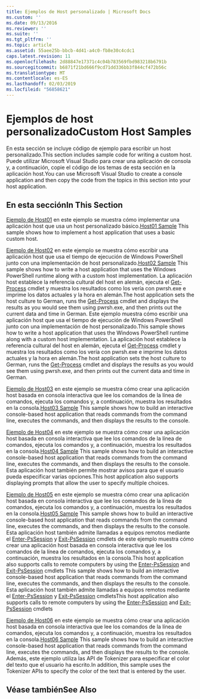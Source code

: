 ```yaml
---
title: Ejemplos de Host personalizado | Microsoft Docs
ms.custom: ''
ms.date: 09/13/2016
ms.reviewer: ''
ms.suite: ''
ms.tgt_pltfrm: ''
ms.topic: article
ms.assetid: 55aee25b-bbcb-4d41-a4c0-fb8e30c4cdc1
caps.latest.revision: 11
ms.openlocfilehash: 2d88847e17371c4c04b783569fbd983218b6791b
ms.sourcegitcommit: b6871f21bd666f9cd71dd336bb3f844cf472b56c
ms.translationtype: MT
ms.contentlocale: es-ES
ms.lasthandoff: 02/03/2019
ms.locfileid: "56858621"
---
```

# <a name="custom-host-samples"></a><span data-ttu-id="92f57-102">Ejemplos de host personalizado</span><span class="sxs-lookup"><span data-stu-id="92f57-102">Custom Host Samples</span></span>

<span data-ttu-id="92f57-103">En esta sección se incluye código de ejemplo para escribir un host personalizado.</span><span class="sxs-lookup"><span data-stu-id="92f57-103">This section includes sample code for writing a custom host.</span></span> <span data-ttu-id="92f57-104">Puede utilizar Microsoft Visual Studio para crear una aplicación de consola y, a continuación, copie el código de los temas de esta sección en la aplicación host.</span><span class="sxs-lookup"><span data-stu-id="92f57-104">You can use Microsoft Visual Studio to create a console application and then copy the code from the topics in this section into your host application.</span></span>

## <a name="in-this-section"></a><span data-ttu-id="92f57-105">En esta sección</span><span class="sxs-lookup"><span data-stu-id="92f57-105">In This Section</span></span>

 <span data-ttu-id="92f57-106">[Ejemplo de Host01](./host01-sample.md) en este ejemplo se muestra cómo implementar una aplicación host que usa un host personalizado básico.</span><span class="sxs-lookup"><span data-stu-id="92f57-106">[Host01 Sample](./host01-sample.md) This sample shows how to implement a host application that uses a basic custom host.</span></span>

 <span data-ttu-id="92f57-107">[Ejemplo de Host02](./host02-sample.md) en este ejemplo se muestra cómo escribir una aplicación host que usa el tiempo de ejecución de Windows PowerShell junto con una implementación de host personalizado.</span><span class="sxs-lookup"><span data-stu-id="92f57-107">[Host02 Sample](./host02-sample.md) This sample shows how to write a host application that uses the Windows PowerShell runtime along with a custom host implementation.</span></span> <span data-ttu-id="92f57-108">La aplicación host establece la referencia cultural del host en alemán, ejecuta el [Get-Process](/powershell/module/Microsoft.PowerShell.Management/Get-Process) cmdlet y muestra los resultados como los vería con pwrsh.exe e imprime los datos actuales y la hora en alemán.</span><span class="sxs-lookup"><span data-stu-id="92f57-108">The host application sets the host culture to German, runs the [Get-Process](/powershell/module/Microsoft.PowerShell.Management/Get-Process) cmdlet and displays the results as you would see them using pwrsh.exe, and then prints out the current data and time in German.</span></span>
<span data-ttu-id="92f57-109">Este ejemplo muestra cómo escribir una aplicación host que usa el tiempo de ejecución de Windows PowerShell junto con una implementación de host personalizado.</span><span class="sxs-lookup"><span data-stu-id="92f57-109">This sample shows how to write a host application that uses the Windows PowerShell runtime along with a custom host implementation.</span></span> <span data-ttu-id="92f57-110">La aplicación host establece la referencia cultural del host en alemán, ejecuta el [Get-Process](/powershell/module/Microsoft.PowerShell.Management/Get-Process) cmdlet y muestra los resultados como los vería con pwrsh.exe e imprime los datos actuales y la hora en alemán.</span><span class="sxs-lookup"><span data-stu-id="92f57-110">The host application sets the host culture to German, runs the [Get-Process](/powershell/module/Microsoft.PowerShell.Management/Get-Process) cmdlet and displays the results as you would see them using pwrsh.exe, and then prints out the current data and time in German.</span></span>

 <span data-ttu-id="92f57-111">[Ejemplo de Host03](./host03-sample.md) en este ejemplo se muestra cómo crear una aplicación host basada en consola interactiva que lee los comandos de la línea de comandos, ejecuta los comandos y, a continuación, muestra los resultados en la consola.</span><span class="sxs-lookup"><span data-stu-id="92f57-111">[Host03 Sample](./host03-sample.md) This sample shows how to build an interactive console-based host application that reads commands from the command line, executes the commands, and then displays the results to the console.</span></span>

 <span data-ttu-id="92f57-112">[Ejemplo de Host04](./host04-sample.md) en este ejemplo se muestra cómo crear una aplicación host basada en consola interactiva que lee los comandos de la línea de comandos, ejecuta los comandos y, a continuación, muestra los resultados en la consola.</span><span class="sxs-lookup"><span data-stu-id="92f57-112">[Host04 Sample](./host04-sample.md) This sample shows how to build an interactive console-based host application that reads commands from the command line, executes the commands, and then displays the results to the console.</span></span> <span data-ttu-id="92f57-113">Esta aplicación host también permite mostrar avisos para que el usuario pueda especificar varias opciones.</span><span class="sxs-lookup"><span data-stu-id="92f57-113">This host application also supports displaying prompts that allow the user to specify multiple choices.</span></span>

 <span data-ttu-id="92f57-114">[Ejemplo de Host05](./host05-sample.md) en este ejemplo se muestra cómo crear una aplicación host basada en consola interactiva que lee los comandos de la línea de comandos, ejecuta los comandos y, a continuación, muestra los resultados en la consola.</span><span class="sxs-lookup"><span data-stu-id="92f57-114">[Host05 Sample](./host05-sample.md) This sample shows how to build an interactive console-based host application that reads commands from the command line, executes the commands, and then displays the results to the console.</span></span> <span data-ttu-id="92f57-115">Esta aplicación host también admite llamadas a equipos remotos mediante el [Enter-PsSession](/powershell/module/Microsoft.PowerShell.Core/Enter-PSSession) y [Exit-PsSession](/powershell/module/Microsoft.PowerShell.Core/Exit-PSSession) cmdlets de este ejemplo muestra cómo crear una aplicación host basada en consola interactiva que lee los comandos de la línea de comandos, ejecuta los comandos y, a continuación, muestra los resultados en la consola.</span><span class="sxs-lookup"><span data-stu-id="92f57-115">This host application also supports calls to remote computers by using the [Enter-PsSession](/powershell/module/Microsoft.PowerShell.Core/Enter-PSSession) and [Exit-PsSession](/powershell/module/Microsoft.PowerShell.Core/Exit-PSSession) cmdlets This sample shows how to build an interactive console-based host application that reads commands from the command line, executes the commands, and then displays the results to the console.</span></span> <span data-ttu-id="92f57-116">Esta aplicación host también admite llamadas a equipos remotos mediante el [Enter-PsSession](/powershell/module/Microsoft.PowerShell.Core/Enter-PSSession) y [Exit-PsSession](/powershell/module/Microsoft.PowerShell.Core/Exit-PSSession) cmdlets</span><span class="sxs-lookup"><span data-stu-id="92f57-116">This host application also supports calls to remote computers by using the [Enter-PsSession](/powershell/module/Microsoft.PowerShell.Core/Enter-PSSession) and [Exit-PsSession](/powershell/module/Microsoft.PowerShell.Core/Exit-PSSession) cmdlets</span></span>

 <span data-ttu-id="92f57-117">[Ejemplo de Host06](./host06-sample.md) en este ejemplo se muestra cómo crear una aplicación host basada en consola interactiva que lee los comandos de la línea de comandos, ejecuta los comandos y, a continuación, muestra los resultados en la consola.</span><span class="sxs-lookup"><span data-stu-id="92f57-117">[Host06 Sample](./host06-sample.md) This sample shows how to build an interactive console-based host application that reads commands from the command line, executes the commands, and then displays the results to the console.</span></span> <span data-ttu-id="92f57-118">Además, este ejemplo utiliza las API de Tokenizer para especificar el color del texto que el usuario ha escrito.</span><span class="sxs-lookup"><span data-stu-id="92f57-118">In addition, this sample uses the Tokenizer APIs to specify the color of the text that is entered by the user.</span></span>

## <a name="see-also"></a><span data-ttu-id="92f57-119">Véase también</span><span class="sxs-lookup"><span data-stu-id="92f57-119">See Also</span></span>
